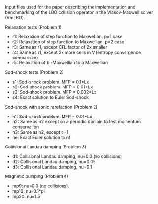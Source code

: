 Input files used for the paper describing the implementation and benchmarking of the LBO collision operator in the Vlasov-Maxwell solver (VmLBO).

Relaxation tests (Problem 1)

- r1: Relaxation of step function to Maxwellian. p=1 case
- r2: Relaxation of step function to Maxwellian. p=2 case
- r3: Same as r1, except CFL factor of 2x smaller
- r4: Same as r1, except 2x more cells in V (entropy convergence comparison)
- r5: Relaxation of bi-Maxwellian to a Maxwellian

Sod-shock tests (Problem 2)

- s1: Sod-shock problem. MFP = 0.1*Lx
- s2: Sod-shock problem. MFP = 0.01*Lx
- s3: Sod-shock problem. MFP = 0.002*Lx
- s4: Exact solution to Euler Sod-shock

Sod-shock with sonic rarefaction (Problem 2)

- n1: Sod-shock problem. MFP = 0.01*Lx
- n2: Same as n2 except on a periodic domain to test momentum conservation
- n3: Same as n2, except p=1
- ne: Exact Euler solution to n1

Collisional Landau damping (Problem 3)

- d1: Collisional Landau damping, nu=0.0 (no collisions)
- d2: Collisional Landau damping, nu=0.05
- d3: Collisional Landau damping, nu=0.1

Magnetic pumping (Problem 4)

- mp9:  nu=0.0 (no collisions).
- mp10: nu=0.1*pi
- mp20: nu=1.5
